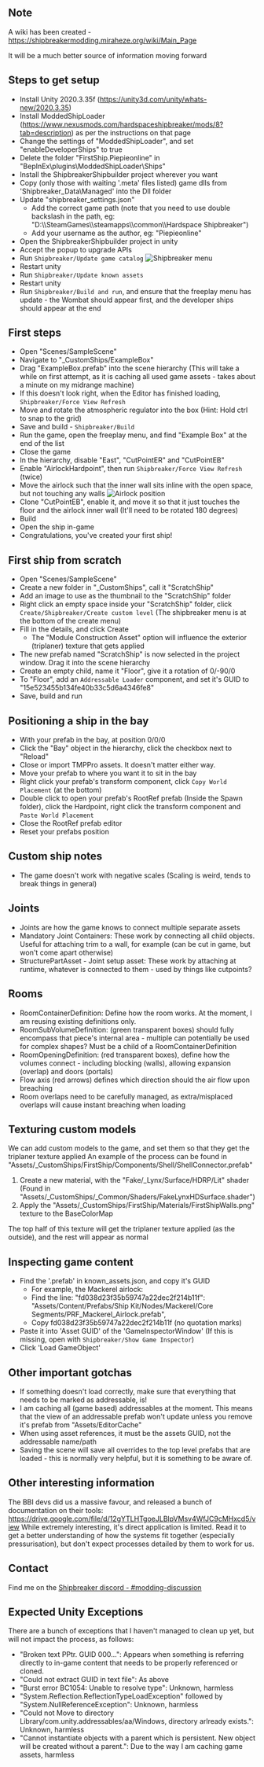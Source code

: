 ## Note
A wiki has been created - https://shipbreakermodding.miraheze.org/wiki/Main_Page

It will be a much better source of information moving forward

## Steps to get setup
* Install Unity 2020.3.35f (https://unity3d.com/unity/whats-new/2020.3.35)
* Install ModdedShipLoader (https://www.nexusmods.com/hardspaceshipbreaker/mods/8?tab=description) as per the instructions on that page
* Change the settings of "ModdedShipLoader", and set "enableDeveloperShips" to true 
* Delete the folder "FirstShip.Piepieonline" in "BepInEx\plugins\ModdedShipLoader\Ships"
* Install the ShipbreakerShipbuilder project wherever you want
* Copy (only those with waiting '.meta' files listed) game dlls from 'Shipbreaker_Data\Managed' into the Dll folder
* Update "shipbreaker_settings.json"
  * Add the correct game path (note that you need to use double backslash in the path, eg: "D:\\\\SteamGames\\\\steamapps\\\\common\\\\Hardspace Shipbreaker")
  * Add your username as the author, eg: "Piepieonline" 
* Open the ShipbreakerShipbuilder project in unity
* Accept the popup to upgrade APIs
* Run `Shipbreaker/Update game catalog`
![Shipbreaker menu](Docs/ShipbreakerMenu.png?raw=true)
* Restart unity
* Run `Shipbreaker/Update known assets`
* Restart unity
* Run `Shipbreaker/Build and run`, and ensure that the freeplay menu has update - the Wombat should appear first, and the developer ships should appear at the end

## First steps
* Open "Scenes/SampleScene"
* Navigate to "_CustomShips/ExampleBox"
* Drag "ExampleBox.prefab" into the scene hierarchy (This will take a while on first attempt, as it is caching all used game assets - takes about a minute on my midrange machine)
 * If this doesn't look right, when the Editor has finished loading, `Shipbreaker/Force View Refresh`
* Move and rotate the atmospheric regulator into the box (Hint: Hold ctrl to snap to the grid)
* Save and build - `Shipbreaker/Build`
* Run the game, open the freeplay menu, and find "Example Box" at the end of the list
* Close the game
* In the hierarchy, disable "East", "CutPointER" and "CutPointEB"
* Enable "AirlockHardpoint", then run `Shipbreaker/Force View Refresh` (twice)
* Move the airlock such that the inner wall sits inline with the open space, but not touching any walls
![Airlock position](Docs/AirlockPlacement.jpg?raw=true)
* Clone "CutPointEB", enable it, and move it so that it just touches the floor and the airlock inner wall (It'll need to be rotated 180 degrees)
* Build
* Open the ship in-game
* Congratulations, you've created your first ship!

## First ship from scratch
* Open "Scenes/SampleScene"
* Create a new folder in "_CustomShips", call it "ScratchShip"
* Add an image to use as the thumbnail to the "ScratchShip" folder
* Right click an empty space inside your "ScratchShip" folder, click `Create/Shipbreaker/Create custom level` (The shipbreaker menu is at the bottom of the create menu)
* Fill in the details, and click Create
  * The "Module Construction Asset" option will influence the exterior (triplaner) texture that gets applied
* The new prefab named "ScratchShip" is now selected in the project window. Drag it into the scene hierarchy
* Create an empty child, name it "Floor", give it a rotation of 0/-90/0
* To "Floor", add an `Addressable Loader` component, and set it's GUID to "15e523455b134fe40b33c5d6a4346fe8"
* Save, build and run

## Positioning a ship in the bay
* With your prefab in the bay, at position 0/0/0
* Click the "Bay" object in the hierarchy, click the checkbox next to "Reload"
* Close or import TMPPro assets. It doesn't matter either way.
* Move your prefab to where you want it to sit in the bay
* Right click your prefab's transform component, click `Copy World Placement` (at the bottom)
* Double click to open your prefab's RootRef prefab (Inside the Spawn folder), click the Hardpoint, right click the transform component and `Paste World Placement`
* Close the RootRef prefab editor
* Reset your prefabs position

## Custom ship notes
* The game doesn't work with negative scales (Scaling is weird, tends to break things in general)

## Joints
* Joints are how the game knows to connect multiple separate assets
* Mandatory Joint Containers: These work by connecting all child objects. Useful for attaching trim to a wall, for example (can be cut in game, but won't come apart otherwise)
* StructurePartAsset - Joint setup asset: These work by attaching at runtime, whatever is connected to them - used by things like cutpoints?

## Rooms
* RoomContainerDefinition: Define how the room works. At the moment, I am reusing existing definitions only.
* RoomSubVolumeDefinition: (green transparent boxes) should fully encompass that piece's internal area - multiple can potentially be used for complex shapes? Must be a child of a RoomContainerDefinition
* RoomOpeningDefinition: (red transparent boxes), define how the volumes connect - including blocking (walls), allowing expansion (overlap) and doors (portals)
 * Flow axis (red arrows) defines which direction should the air flow upon breaching
* Room overlaps need to be carefully managed, as extra/misplaced overlaps will cause instant breaching when loading

## Texturing custom models
We can add custom models to the game, and set them so that they get the triplaner texture applied
An example of the process can be found in "Assets/_CustomShips/FirstShip/Components/Shell/ShellConnector.prefab"
1. Create a new material, with the "Fake/_Lynx/Surface/HDRP/Lit" shader (Found in "Assets/_CustomShips/_Common/Shaders/FakeLynxHDSurface.shader")
2. Apply the "Assets/_CustomShips/FirstShip/Materials/FirstShipWalls.png" texture to the BaseColorMap

The top half of this texture will get the triplaner texture applied (as the outside), and the rest will appear as normal

## Inspecting game content
* Find the '.prefab' in known_assets.json, and copy it's GUID
  * For example, the Mackerel airlock:
  * Find the line: "fd038d23f35b59747a22dec2f214b11f": "Assets/Content/Prefabs/Ship Kit/Nodes/Mackerel/Core Segments/PRF_Mackerel_Airlock.prefab",
  * Copy fd038d23f35b59747a22dec2f214b11f (no quotation marks)
* Paste it into 'Asset GUID' of the 'GameInspectorWindow' (If this is missing, open with `Shipbreaker/Show Game Inspector`)
* Click 'Load GameObject'

## Other important gotchas
* If something doesn't load correctly, make sure that everything that needs to be marked as addressable, is!
* I am caching all (game based) addressables at the moment. This means that the view of an addressable prefab won't update unless you remove it's prefab from "Assets/EditorCache"
* When using asset references, it must be the assets GUID, not the addressable name/path
* Saving the scene will save all overrides to the top level prefabs that are loaded - this is normally very helpful, but it is something to be aware of.

## Other interesting information
The BBI devs did us a massive favour, and released a bunch of documentation on their tools: https://drive.google.com/file/d/12gYTLHTgoeJLBlpVMsv4WfJC9cMHxcd5/view
While extremely interesting, it's direct application is limited.
Read it to get a better understanding of how the systems fit together (especially pressurisation), but don't expect processes detailed by them to work for us.

## Contact
Find me on the [Shipbreaker discord - #modding-discussion](https://discord.gg/shipbreakergame)

## Expected Unity Exceptions
There are a bunch of exceptions that I haven't managed to clean up yet, but will not impact the process, as follows:
* "Broken text PPtr. GUID 000...": Appears when something is referring directly to in-game content that needs to be properly referenced or cloned.
* "Could not extract GUID in text file": As above
* "Burst error BC1054: Unable to resolve type": Unknown, harmless
* "System.Reflection.ReflectionTypeLoadException" followed by "System.NullReferenceException": Unknown, harmless
* "Could not Move to directory Library/com.unity.addressables/aa/Windows, directory arlready exists.": Unknown, harmless
* "Cannot instantiate objects with a parent which is persistent. New object will be created without a parent.": Due to the way I am caching game assets, harmless

